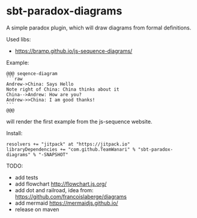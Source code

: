 # sbt-paradox-diagrams

A simple paradox plugin, which will draw diagrams from formal definitions.


Used libs:
 - https://bramp.github.io/js-sequence-diagrams/
 
 
Example:
````
@@@ seqence-diagram
```raw
Andrew->China: Says Hello
Note right of China: China thinks about it
China-->Andrew: How are you?
Andrew->>China: I am good thanks!
```
@@@ 
````
will render the first example from the js-sequence website.

Install:
```
resolvers += "jitpack" at "https://jitpack.io"
libraryDependencies += "com.github.TeamWanari" % "sbt-paradox-diagrams" % "-SNAPSHOT"
```

 
TODO:
 - add tests
 - add flowchart http://flowchart.js.org/
 - add dot and railroad, idea from: https://github.com/francoislaberge/diagrams
 - add mermaid https://mermaidjs.github.io/
 - release on maven
